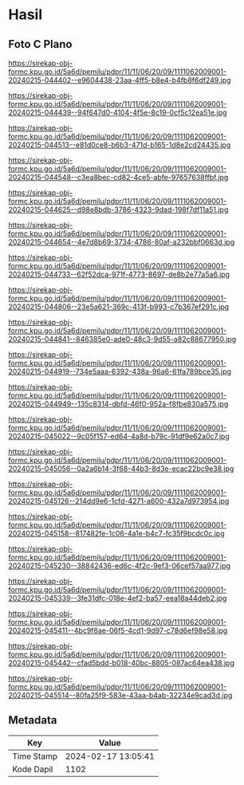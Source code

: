 # Hasil

## Foto C Plano

https://sirekap-obj-formc.kpu.go.id/5a6d/pemilu/pdpr/11/11/06/20/09/1111062009001-20240215-044402--e9604438-23aa-4ff5-b8e4-b4fb8f6df249.jpg

https://sirekap-obj-formc.kpu.go.id/5a6d/pemilu/pdpr/11/11/06/20/09/1111062009001-20240215-044439--94f647d0-4104-4f5e-8c19-0cf5c12ea51e.jpg

https://sirekap-obj-formc.kpu.go.id/5a6d/pemilu/pdpr/11/11/06/20/09/1111062009001-20240215-044513--e81d0ce8-b6b3-471d-b165-1d8e2cd24435.jpg

https://sirekap-obj-formc.kpu.go.id/5a6d/pemilu/pdpr/11/11/06/20/09/1111062009001-20240215-044548--c3ea8bec-cd82-4ce5-abfe-97657638ffbf.jpg

https://sirekap-obj-formc.kpu.go.id/5a6d/pemilu/pdpr/11/11/06/20/09/1111062009001-20240215-044625--d98e8bdb-3786-4323-9dad-198f7df11a51.jpg

https://sirekap-obj-formc.kpu.go.id/5a6d/pemilu/pdpr/11/11/06/20/09/1111062009001-20240215-044654--4e7d8b69-3734-4786-80af-a232bbf0663d.jpg

https://sirekap-obj-formc.kpu.go.id/5a6d/pemilu/pdpr/11/11/06/20/09/1111062009001-20240215-044733--62f52dca-971f-4773-8697-de8b2e77a5a6.jpg

https://sirekap-obj-formc.kpu.go.id/5a6d/pemilu/pdpr/11/11/06/20/09/1111062009001-20240215-044806--23e5a621-369c-413f-b993-c7b367ef291c.jpg

https://sirekap-obj-formc.kpu.go.id/5a6d/pemilu/pdpr/11/11/06/20/09/1111062009001-20240215-044841--846385e0-ade0-48c3-9d55-a82c88677950.jpg

https://sirekap-obj-formc.kpu.go.id/5a6d/pemilu/pdpr/11/11/06/20/09/1111062009001-20240215-044919--734e5aaa-6392-438a-96a6-61fa789bce35.jpg

https://sirekap-obj-formc.kpu.go.id/5a6d/pemilu/pdpr/11/11/06/20/09/1111062009001-20240215-044949--135c8314-dbfd-46f0-952a-f8fbe830a575.jpg

https://sirekap-obj-formc.kpu.go.id/5a6d/pemilu/pdpr/11/11/06/20/09/1111062009001-20240215-045022--9c05f157-ed64-4a8d-b79c-91df9e62a0c7.jpg

https://sirekap-obj-formc.kpu.go.id/5a6d/pemilu/pdpr/11/11/06/20/09/1111062009001-20240215-045056--0a2a6b14-3f68-44b3-8d3e-ecac22bc9e38.jpg

https://sirekap-obj-formc.kpu.go.id/5a6d/pemilu/pdpr/11/11/06/20/09/1111062009001-20240215-045126--214dd9e6-1cfd-4271-a600-432a7d973954.jpg

https://sirekap-obj-formc.kpu.go.id/5a6d/pemilu/pdpr/11/11/06/20/09/1111062009001-20240215-045158--817482fe-1c06-4a1e-b4c7-fc35f9bcdc0c.jpg

https://sirekap-obj-formc.kpu.go.id/5a6d/pemilu/pdpr/11/11/06/20/09/1111062009001-20240215-045230--38842436-ed6c-4f2c-9ef3-06cef57aa977.jpg

https://sirekap-obj-formc.kpu.go.id/5a6d/pemilu/pdpr/11/11/06/20/09/1111062009001-20240215-045339--3fe31dfc-018e-4ef2-ba57-eea18a44deb2.jpg

https://sirekap-obj-formc.kpu.go.id/5a6d/pemilu/pdpr/11/11/06/20/09/1111062009001-20240215-045411--4bc9f6ae-06f5-4cd1-9d97-c78d6ef98e58.jpg

https://sirekap-obj-formc.kpu.go.id/5a6d/pemilu/pdpr/11/11/06/20/09/1111062009001-20240215-045442--cfad5bdd-b018-40bc-8805-087ac64ea438.jpg

https://sirekap-obj-formc.kpu.go.id/5a6d/pemilu/pdpr/11/11/06/20/09/1111062009001-20240215-045514--80fa25f9-583e-43aa-b4ab-32234e9cad3d.jpg


## Metadata

| Key        | Value               |
| ---------- | ------------------- |
| Time Stamp | 2024-02-17 13:05:41 |
| Kode Dapil | 1102                |



